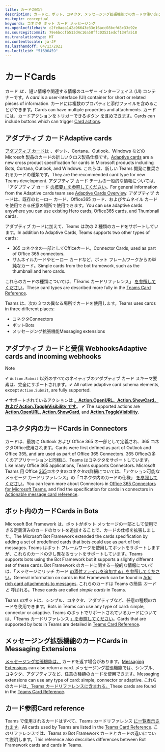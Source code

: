 ```yaml
---
title: カードの紹介
description: カードと、ボット、コネクタ、メッセージング拡張機能でのカードの使い方について説明します。
ms.topic: conceptual
keywords: コネクタ ボット カード メッセージング
ms.openlocfilehash: c2fe0aea142a96643e33e16acc08bcfd8c33e92e
ms.sourcegitcommit: 79e6bccfb513d4c16a58ffc03521edcf134fa518
ms.translationtype: MT
ms.contentlocale: ja-JP
ms.lasthandoff: 04/13/2021
ms.locfileid: "51696459"
---
```

# <a name="cards"></a><span data-ttu-id="7d1f4-104">カード</span><span class="sxs-lookup"><span data-stu-id="7d1f4-104">Cards</span></span>

<span data-ttu-id="7d1f4-105">カード *は* 、短い情報や関連する情報のユーザー インターフェイス (UI) コンテナーです。</span><span class="sxs-lookup"><span data-stu-id="7d1f4-105">A *card* is a user-interface (UI) container for short or related pieces of information.</span></span> <span data-ttu-id="7d1f4-106">カードには複数のプロパティと添付ファイルを含めることができます。</span><span class="sxs-lookup"><span data-stu-id="7d1f4-106">Cards can have multiple properties and attachments.</span></span> <span data-ttu-id="7d1f4-107">カードには、カードアクションをトリガーできるボタン [を含めできます](~/task-modules-and-cards/cards/cards-actions.md)。</span><span class="sxs-lookup"><span data-stu-id="7d1f4-107">Cards can include buttons which can trigger [Card actions](~/task-modules-and-cards/cards/cards-actions.md).</span></span>

## <a name="adaptive-cards"></a><span data-ttu-id="7d1f4-108">アダプティブ カード</span><span class="sxs-lookup"><span data-stu-id="7d1f4-108">Adaptive cards</span></span>

<span data-ttu-id="7d1f4-109">[アダプティブ カードは](~/task-modules-and-cards/cards/cards-reference.md#adaptive-card) 、ボット、Cortana、Outlook、Windows などの Microsoft 製品のカードの新しいクロス製品仕様です。</span><span class="sxs-lookup"><span data-stu-id="7d1f4-109">[Adaptive cards](~/task-modules-and-cards/cards/cards-reference.md#adaptive-card) are a new cross product specification for cards in Microsoft products including Bots, Cortana, Outlook, and Windows.</span></span> <span data-ttu-id="7d1f4-110">これらは、新しい Teams 開発に推奨されるカードの種類です。</span><span class="sxs-lookup"><span data-stu-id="7d1f4-110">They are the recommended card type for new Teams development.</span></span> <span data-ttu-id="7d1f4-111">アダプティブ カード チームの一般的な情報については、「アダプティブ カード [の概要」を参照してください](/adaptive-cards)。</span><span class="sxs-lookup"><span data-stu-id="7d1f4-111">For general information from the Adaptive cards team see [Adaptive Cards Overview](/adaptive-cards).</span></span> <span data-ttu-id="7d1f4-112">アダプティブ カードは、既存のヒーロー カード、Office365 カード、およびサムネイル カードを使用できる任意の場所で使用できます。</span><span class="sxs-lookup"><span data-stu-id="7d1f4-112">You can use adaptive cards anywhere you can use existing Hero cards, Office365 cards, and Thumbnail cards.</span></span>

<span data-ttu-id="7d1f4-113">アダプティブ カードに加えて、Teams は次の 2 種類のカードをサポートしています。</span><span class="sxs-lookup"><span data-stu-id="7d1f4-113">In addition to Adaptive Cards, Teams supports two other types of cards:</span></span>

* <span data-ttu-id="7d1f4-114">365 コネクタの一部としてOfficeカード。</span><span class="sxs-lookup"><span data-stu-id="7d1f4-114">Connector Cards, used as part of Office 365 connectors.</span></span>
* <span data-ttu-id="7d1f4-115">サムネイルカードやヒーロー カードなど、ボット フレームワークからの単純なカード。</span><span class="sxs-lookup"><span data-stu-id="7d1f4-115">Simple cards from the bot framework, such as the thumbnail and hero cards.</span></span>

<span data-ttu-id="7d1f4-116">これらのカードの種類については、「Teams カードリファレンス」 [を参照してください](~/task-modules-and-cards/cards/cards-reference.md)。</span><span class="sxs-lookup"><span data-stu-id="7d1f4-116">These card types are described more fully in the [Teams Card Reference](~/task-modules-and-cards/cards/cards-reference.md).</span></span>

<span data-ttu-id="7d1f4-117">Teams は、次の 3 つの異なる場所でカードを使用します。</span><span class="sxs-lookup"><span data-stu-id="7d1f4-117">Teams uses cards in three different places:</span></span>

* <span data-ttu-id="7d1f4-118">コネクタ</span><span class="sxs-lookup"><span data-stu-id="7d1f4-118">Connectors</span></span>
* <span data-ttu-id="7d1f4-119">ボット</span><span class="sxs-lookup"><span data-stu-id="7d1f4-119">Bots</span></span>
* <span data-ttu-id="7d1f4-120">メッセージング拡張機能</span><span class="sxs-lookup"><span data-stu-id="7d1f4-120">Messaging extensions</span></span>

## <a name="adaptive-cards-and-incoming-webhooks"></a><span data-ttu-id="7d1f4-121">アダプティブ カードと受信 Webhooks</span><span class="sxs-lookup"><span data-stu-id="7d1f4-121">Adaptive cards and incoming webhooks</span></span>

> [!NOTE]
>
> <span data-ttu-id="7d1f4-122">✔ `Action.Submit` 以外のすべてのネイティブのアダプティブ カード スキーマ要素は、完全にサポートされます。</span><span class="sxs-lookup"><span data-stu-id="7d1f4-122">✔ All native adaptive card schema elements, except `Action.Submit`, are fully supported.</span></span>
>
> <span data-ttu-id="7d1f4-123">✔サポートされているアクションは [**、Action.OpenURL、Action.ShowCard、**](https://adaptivecards.io/explorer/Action.OpenUrl.html)[**および Action.ToggleVisibility です**](https://adaptivecards.io/explorer/Action.ToggleVisibility.html)。 [](https://adaptivecards.io/explorer/Action.ShowCard.html)</span><span class="sxs-lookup"><span data-stu-id="7d1f4-123">✔ The supported actions are [**Action.OpenURL**](https://adaptivecards.io/explorer/Action.OpenUrl.html), [**Action.ShowCard**](https://adaptivecards.io/explorer/Action.ShowCard.html), and [**Action.ToggleVisibility**](https://adaptivecards.io/explorer/Action.ToggleVisibility.html).</span></span>

## <a name="cards-in-connectors"></a><span data-ttu-id="7d1f4-124">コネクタ内のカード</span><span class="sxs-lookup"><span data-stu-id="7d1f4-124">Cards in Connectors</span></span>

<span data-ttu-id="7d1f4-125">カードは、最初に Outlook および Office 365 の一部として定義され、365 コネクタOffice使用されます。</span><span class="sxs-lookup"><span data-stu-id="7d1f4-125">Cards were first defined as part of Outlook and Office 365, and are used as part of Office 365 Connectors.</span></span> <span data-ttu-id="7d1f4-126">365 Officeの多くのアプリケーションと同様に、Teams はコネクタをサポートしています。</span><span class="sxs-lookup"><span data-stu-id="7d1f4-126">Like many Office 365 applications, Teams supports Connectors.</span></span> <span data-ttu-id="7d1f4-127">Microsoft Teams 用 Office [365](~/webhooks-and-connectors/what-are-webhooks-and-connectors.md)コネクタのコネクタの詳細については、「アクション可能なメッセージ カードリファレンス」の「コネクタ内のカードの仕様」 [を参照してください](/outlook/actionable-messages/card-reference)。</span><span class="sxs-lookup"><span data-stu-id="7d1f4-127">You can learn more about Connectors in [Office 365 Connectors for Microsoft Teams](~/webhooks-and-connectors/what-are-webhooks-and-connectors.md), and find the specification for cards in connectors in [Actionable message card reference](/outlook/actionable-messages/card-reference).</span></span>

## <a name="cards-in-bots"></a><span data-ttu-id="7d1f4-128">ボット内のカード</span><span class="sxs-lookup"><span data-stu-id="7d1f4-128">Cards in Bots</span></span>

<span data-ttu-id="7d1f4-129">Microsoft Bot Framework は、ボットがボット メッセージの一部として使用できる定義済みのカードのセットを追加することで、カードの仕様を拡張しました。</span><span class="sxs-lookup"><span data-stu-id="7d1f4-129">The Microsoft Bot Framework extended the cards specification by adding a set of predefined cards that bots could use as part of bot messages.</span></span> <span data-ttu-id="7d1f4-130">Teams はボット フレームワークを使用してボットをサポートしますが、これらのカードの少し異なるセットをサポートしています。</span><span class="sxs-lookup"><span data-stu-id="7d1f4-130">Teams supports bots using the Bot Framework but it supports a slightly different set of these cards.</span></span> <span data-ttu-id="7d1f4-131">Bot Framework のカードに関する一般的な情報については、「メッセージにリッチ カード [の添付ファイルを追加する」を参照してください](/bot-framework/nodejs/bot-builder-nodejs-send-rich-cards)。</span><span class="sxs-lookup"><span data-stu-id="7d1f4-131">General information on cards in Bot Framework can be found in [Add rich card attachments to messages](/bot-framework/nodejs/bot-builder-nodejs-send-rich-cards).</span></span> <span data-ttu-id="7d1f4-132">これらのカードは Teams の簡易 *カードと* 呼ばれる。</span><span class="sxs-lookup"><span data-stu-id="7d1f4-132">These cards are called *simple cards* in Teams.</span></span>

<span data-ttu-id="7d1f4-133">Teams のボットは、シンプル、コネクタ、アダプティブなど、任意の種類のカードを使用できます。</span><span class="sxs-lookup"><span data-stu-id="7d1f4-133">Bots in Teams can use any type of card: simple, connector or adaptive.</span></span> <span data-ttu-id="7d1f4-134">Teams のボットでサポートされているカードについては、「Teams カードリファレンス [」を参照してください](~/task-modules-and-cards/cards/cards-reference.md)。</span><span class="sxs-lookup"><span data-stu-id="7d1f4-134">Cards that are supported by bots in Teams are detailed in [Teams Card Reference](~/task-modules-and-cards/cards/cards-reference.md).</span></span>  

## <a name="cards-in-messaging-extensions"></a><span data-ttu-id="7d1f4-135">メッセージング拡張機能のカード</span><span class="sxs-lookup"><span data-stu-id="7d1f4-135">Cards in Messaging Extensions</span></span>

<span data-ttu-id="7d1f4-136">[メッセージング拡張機能は、](~/messaging-extensions/what-are-messaging-extensions.md) カードを返す場合があります。</span><span class="sxs-lookup"><span data-stu-id="7d1f4-136">[Messaging Extensions](~/messaging-extensions/what-are-messaging-extensions.md) can also return a card.</span></span> <span data-ttu-id="7d1f4-137">メッセージング拡張機能では、シンプル、コネクタ、アダプティブなど、任意の種類のカードを使用できます。</span><span class="sxs-lookup"><span data-stu-id="7d1f4-137">Messaging extensions can use any type of card: simple, connector or adaptive.</span></span> <span data-ttu-id="7d1f4-138">これらのカードは[、Teams カードリファレンスに含まれる。](~/task-modules-and-cards/cards/cards-reference.md)</span><span class="sxs-lookup"><span data-stu-id="7d1f4-138">These cards are found in the [Teams Card Reference](~/task-modules-and-cards/cards/cards-reference.md).</span></span>

## <a name="card-reference"></a><span data-ttu-id="7d1f4-139">カード参照</span><span class="sxs-lookup"><span data-stu-id="7d1f4-139">Card reference</span></span>

<span data-ttu-id="7d1f4-140">Teams で使用されるカードはすべて、Teams カードリファレンス [に一覧表示されます](~/task-modules-and-cards/cards/cards-reference.md)。</span><span class="sxs-lookup"><span data-stu-id="7d1f4-140">All cards used by Teams are listed in the [Teams Card Reference](~/task-modules-and-cards/cards/cards-reference.md).</span></span> <span data-ttu-id="7d1f4-141">このリファレンスでは、Teams の Bot Framework カードとカードの違いについて説明します。</span><span class="sxs-lookup"><span data-stu-id="7d1f4-141">This reference also describes differences between Bot Framework cards and cards in Teams.</span></span>
